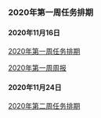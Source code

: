 ### 2020年第一周任务排期


#### 2020年11月16日
[2020年第一周任务排期](https://docs.qq.com/sheet/DTnRCWHF5bFVhUmlh?tab=BB08J2&tdsourcetag=s_macqq_aiomsg)

[2020年第一周周报](https://docs.qq.com/doc/DTlROc2JSQmVIald2?groupUin=LTXtqWdIdu45ABoQS9fIug%3D%3D&tdsourcetag=s_macqq_aiomsg&jumpuin=605564874)

#### 2020年11月24日
[2020年第二周任务排期](https://docs.qq.com/sheet/DTkZ1TVJkdExFVVBu?&tab=BB08J2)